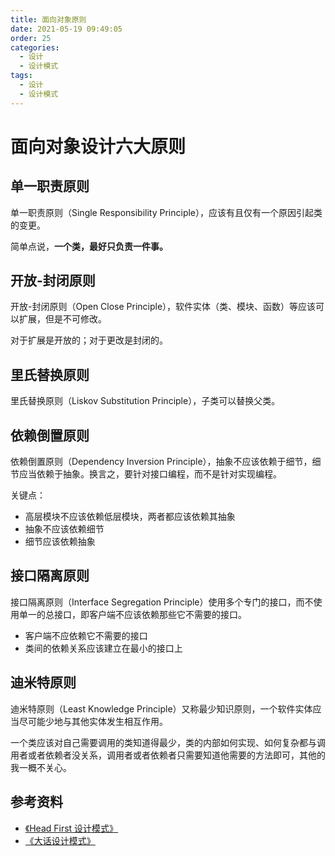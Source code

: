 ```yaml
---
title: 面向对象原则
date: 2021-05-19 09:49:05
order: 25
categories:
  - 设计
  - 设计模式
tags:
  - 设计
  - 设计模式
---
```


# 面向对象设计六大原则

## 单一职责原则

单一职责原则（Single Responsibility Principle），应该有且仅有一个原因引起类的变更。

简单点说，**一个类，最好只负责一件事。**

## 开放-封闭原则

开放-封闭原则（Open Close Principle），软件实体（类、模块、函数）等应该可以扩展，但是不可修改。

对于扩展是开放的；对于更改是封闭的。

## 里氏替换原则

里氏替换原则（Liskov Substitution Principle），子类可以替换父类。

## 依赖倒置原则

依赖倒置原则（Dependency Inversion Principle），抽象不应该依赖于细节，细节应当依赖于抽象。换言之，要针对接口编程，而不是针对实现编程。

关键点：

- 高层模块不应该依赖低层模块，两者都应该依赖其抽象
- 抽象不应该依赖细节
- 细节应该依赖抽象

## 接口隔离原则

接口隔离原则（Interface Segregation Principle）使用多个专门的接口，而不使用单一的总接口，即客户端不应该依赖那些它不需要的接口。

- 客户端不应依赖它不需要的接口
- 类间的依赖关系应该建立在最小的接口上

## 迪米特原则

迪米特原则（Least Knowledge Principle）又称最少知识原则，一个软件实体应当尽可能少地与其他实体发生相互作用。

一个类应该对自己需要调用的类知道得最少，类的内部如何实现、如何复杂都与调用者或者依赖者没关系，调用者或者依赖者只需要知道他需要的方法即可，其他的我一概不关心。

## 参考资料

- [《Head First 设计模式》](https://book.douban.com/subject/2243615/)
- [《大话设计模式》](https://book.douban.com/subject/2334288/)